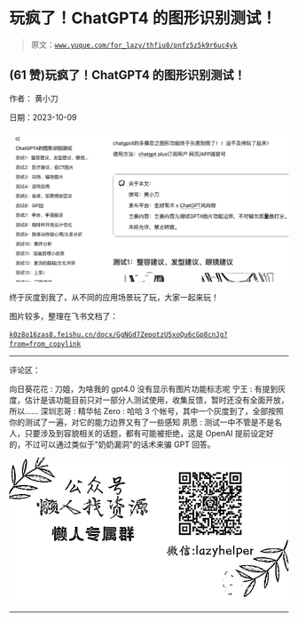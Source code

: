 # 玩疯了！ChatGPT4 的图形识别测试！

> 原文：[`www.yuque.com/for_lazy/thfiu8/pnfz5z5k9r6uc4yk`](https://www.yuque.com/for_lazy/thfiu8/pnfz5z5k9r6uc4yk)

## (61 赞)玩疯了！ChatGPT4 的图形识别测试！

作者： 黄小刀

日期：2023-10-09

![](img/502c49d9f4c110351cd2c074d313de7b.png)

终于灰度到我了，从不同的应用场景玩了玩，大家一起来玩！

图片较多，整理在飞书文档了：

[`k0z8o16zas8.feishu.cn/docx/GgNGd7ZepotzU5xoQu6cGp8cnJg?from=from_copylink`](https://k0z8o16zas8.feishu.cn/docx/GgNGd7ZepotzU5xoQu6cGp8cnJg?from=from_copylink)

* * *

评论区：

向日葵花花 : 刀姐，为啥我的 gpt4.0 没有显示有图片功能标志呢
宁王 : 有提到灰度，估计是该功能目前只对一部分人测试使用，收集反馈，暂时还没有全面开放，所以……
深圳志哥 : 精华帖
Zero : 哈哈 3 个帐号，其中一个灰度到了，全部按照你的测试了一遍，对它的能力边界又有了一些感知
夙愿 : 测试一中不管是不是名人，只要涉及到容貌相关的话题，都有可能被拒绝，这是 OpenAI 提前设定好的，不过可以通过类似于"奶奶漏洞"的话术来骗 GPT 回答。

![](img/1c37d505930596d12a88ab23e11aa07a.png)

* * *
